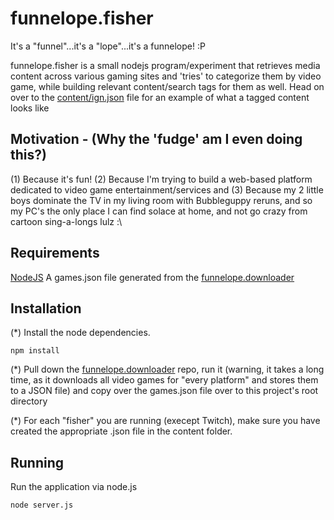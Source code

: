 # funnelope.fisher
It's a "funnel"...it's a "lope"...it's a funnelope! :P

funnelope.fisher is a small nodejs program/experiment that retrieves media content across various gaming sites and 'tries' to categorize them by video game, while building relevant content/search tags for them as well. Head on over to the [content/ign.json](https://github.com/Parallel-Platform/funnelope.fisher/blob/master/content/ign.json) file for an example of what a tagged content looks like

## Motivation - (Why the 'fudge' am I even doing this?)

(1) Because it's fun!
(2) Because I'm trying to build a web-based platform dedicated to video game entertainment/services and 
(3) Because my 2 little boys dominate the TV in my living room with Bubbleguppy reruns, and so my PC's the only place I can find solace at home, and not go crazy from cartoon sing-a-longs lulz :\

## Requirements
[NodeJS](https://nodejs.org/)
A games.json file generated from the [funnelope.downloader](https://github.com/Parallel-Platform/funnelope.downloader)

## Installation

(*) Install the node dependencies.

```shell
npm install
```

(*) Pull down the [funnelope.downloader](https://github.com/Parallel-Platform/funnelope.downloader) repo, run it (warning, it takes a long time, as it downloads all video games for "every platform" and stores them to a JSON file) and copy over the games.json file over to this project's root directory

(*) For each "fisher" you are running (execept Twitch), make sure you have created the appropriate <fisher>.json file in the content folder.

## Running

Run the application via node.js

```shell
node server.js
```


